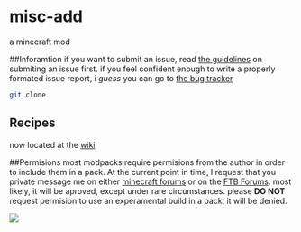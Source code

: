 misc-add
========

a minecraft mod

##Inforamtion
if you want to submit an issue, read [the guidelines](https://github.com/Johnsmith0508/misc-add/wiki/Guidelines-for-submiting-an-issue) on submiting an issue first. if you feel confident enough to write a properly formated issue report, i _guess_ you can go to  [the bug tracker](https://github.com/Johnsmith0508/misc-add/issues)
```bash
git clone 
```
## Recipes

now located at the [wiki](https://github.com/Johnsmith0508/misc-add/wiki)

##Permisions
most modpacks require permisions from the author in order to include them in a pack. At the current point in time, I request that you private message me on either [minecraft forums](http://google.com) or on the [FTB Forums](http://google.com). most likely, it will be aproved, except under rare circumstances. please __DO NOT__ request permision to use an experamental build in a pack, it will be denied.


![](https://github.com/johnsmith0508/misc-add/raw/master/ReadmeFolder/DenseBlock.png)
